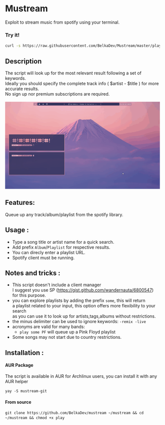 # Mustream

Exploit to stream music from spotify using your terminal. 

### Try it!
``` bash
curl -s https://raw.githubusercontent.com/BelkaDev/Mustream/master/play | bash -s Ryo Scenery
```

## Description 
 The script will look up for the most relevant result following a set of keywords. </br>
 Ideally you should specify the complete track info ( $artist - $title ) for more 
 accurate results. </br>
 No sign up nor premium subscriptions are required. </br> </br>
 <img src="record.gif"> </img>
 
## Features:
Queue up any track/album/playlist from the spotify library.

## Usage :
* Type a song title or artist name for a quick search. </br>
* Add prefix `Album`/`Playlist` for respective results. </br>
* You can direcly enter a playlist URL. </br>
* Spotify client must be running.

## Notes and tricks :
* This script doesn't include a client manager </br>
I suggest you use SP (https://gist.github.com/wandernauta/6800547) for this
purpose.
* you can explore playlists by adding the prefix `some`, this will return </br>
a playlist related to your input, this option offers more flexibility to your search </br>
as you can use it to look up for artists,tags,albums without restrictions. </br>
* the minus delimiter can be used to ignore keywords: `-remix -live`
* acronyms are valid for many bands: </br>
   - `play some PF` will queue up a Pink Floyd playlist</br>
* Some songs may not start due to country restrictions.

## Installation :
#### AUR Package
The script is available in AUR for Archlinux users, you can install it with any AUR helper
```
yay -S mustream-git
```
#### From source
```
git clone https://github.com/BelkaDev/mustream ~/mustream && cd ~/mustream && chmod +x play
```
